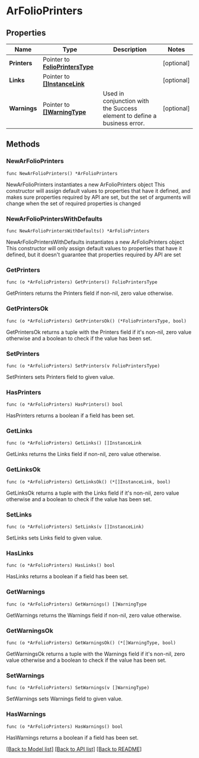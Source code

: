 # ArFolioPrinters

## Properties

Name | Type | Description | Notes
------------ | ------------- | ------------- | -------------
**Printers** | Pointer to [**FolioPrintersType**](FolioPrintersType.md) |  | [optional] 
**Links** | Pointer to [**[]InstanceLink**](InstanceLink.md) |  | [optional] 
**Warnings** | Pointer to [**[]WarningType**](WarningType.md) | Used in conjunction with the Success element to define a business error. | [optional] 

## Methods

### NewArFolioPrinters

`func NewArFolioPrinters() *ArFolioPrinters`

NewArFolioPrinters instantiates a new ArFolioPrinters object
This constructor will assign default values to properties that have it defined,
and makes sure properties required by API are set, but the set of arguments
will change when the set of required properties is changed

### NewArFolioPrintersWithDefaults

`func NewArFolioPrintersWithDefaults() *ArFolioPrinters`

NewArFolioPrintersWithDefaults instantiates a new ArFolioPrinters object
This constructor will only assign default values to properties that have it defined,
but it doesn't guarantee that properties required by API are set

### GetPrinters

`func (o *ArFolioPrinters) GetPrinters() FolioPrintersType`

GetPrinters returns the Printers field if non-nil, zero value otherwise.

### GetPrintersOk

`func (o *ArFolioPrinters) GetPrintersOk() (*FolioPrintersType, bool)`

GetPrintersOk returns a tuple with the Printers field if it's non-nil, zero value otherwise
and a boolean to check if the value has been set.

### SetPrinters

`func (o *ArFolioPrinters) SetPrinters(v FolioPrintersType)`

SetPrinters sets Printers field to given value.

### HasPrinters

`func (o *ArFolioPrinters) HasPrinters() bool`

HasPrinters returns a boolean if a field has been set.

### GetLinks

`func (o *ArFolioPrinters) GetLinks() []InstanceLink`

GetLinks returns the Links field if non-nil, zero value otherwise.

### GetLinksOk

`func (o *ArFolioPrinters) GetLinksOk() (*[]InstanceLink, bool)`

GetLinksOk returns a tuple with the Links field if it's non-nil, zero value otherwise
and a boolean to check if the value has been set.

### SetLinks

`func (o *ArFolioPrinters) SetLinks(v []InstanceLink)`

SetLinks sets Links field to given value.

### HasLinks

`func (o *ArFolioPrinters) HasLinks() bool`

HasLinks returns a boolean if a field has been set.

### GetWarnings

`func (o *ArFolioPrinters) GetWarnings() []WarningType`

GetWarnings returns the Warnings field if non-nil, zero value otherwise.

### GetWarningsOk

`func (o *ArFolioPrinters) GetWarningsOk() (*[]WarningType, bool)`

GetWarningsOk returns a tuple with the Warnings field if it's non-nil, zero value otherwise
and a boolean to check if the value has been set.

### SetWarnings

`func (o *ArFolioPrinters) SetWarnings(v []WarningType)`

SetWarnings sets Warnings field to given value.

### HasWarnings

`func (o *ArFolioPrinters) HasWarnings() bool`

HasWarnings returns a boolean if a field has been set.


[[Back to Model list]](../README.md#documentation-for-models) [[Back to API list]](../README.md#documentation-for-api-endpoints) [[Back to README]](../README.md)


